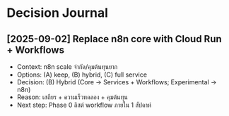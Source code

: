 # Decision Journal

## [2025-09-02] Replace n8n core with Cloud Run + Workflows
- Context: n8n scale จำกัด/คุมต้นทุนยาก
- Options: (A) keep, (B) hybrid, (C) full service
- Decision: (B) Hybrid (Core → Services + Workflows; Experimental → n8n)
- Reason: เสถียร + ความเร็วทดลอง + คุมต้นทุน
- Next step: Phase 0 ลิสต์ workflow ภายใน 1 สัปดาห์
